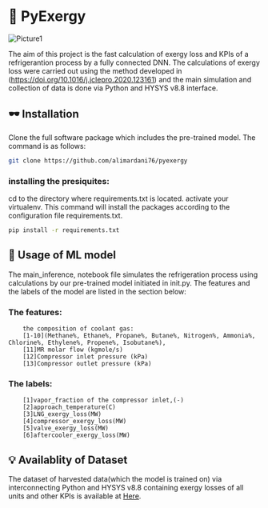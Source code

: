 # 🦾 PyExergy 
![Picture1](https://github.com/alimardani76/pyexergy/assets/91133401/38b834c0-ed05-4090-a9e5-7def43c71659)

The aim of this project is the fast calculation of exergy loss and KPIs of a refrigerantion process by a fully connected DNN. The calculations of exergy loss were carried out using the method developed in (https://doi.org/10.1016/j.jclepro.2020.123161) and the main simulation and collection of data is done via Python and HYSYS v8.8 interface.
## 🕶 Installation
Clone the full software package which includes the pre-trained model. The command is as follows:
```bash
git clone https://github.com/alimardani76/pyexergy
```
### installing the presiquites:
cd to the directory where requirements.txt is located. 
activate your virtualenv. This command will install the packages according to the configuration file requirements.txt.
```bash
pip install -r requirements.txt 
```
## 🧠 Usage of ML model 
The main_inference, notebook file simulates the refrigeration process using calculations by our pre-trained model initiated in init.py. The features and the labels of the model are listed in the section below:
### The features:
        the composition of coolant gas:
        [1-10](Methane%, Ethane%, Propane%, Butane%, Nitrogen%, Ammonia%, Chlorine%, Ethylene%, Propene%, Isobutane%),
        [11]MR molar flow (kgmole/s) 
        [12]Compressor inlet pressure (kPa)
        [13]Compressor outlet pressure (kPa)
### The labels:
        [1]vapor_fraction of the compressor inlet,(-)
        [2]approach_temperature(C)
        [3]LNG_exergy_loss(MW)
        [4]compressor_exergy_loss(MW)
        [5]valve_exergy_loss(MW)
        [6]aftercooler_exergy_loss(MW)
## 💡 Availablity of Dataset
The dataset of harvested data(which the model is trained on) via interconnecting Python and HYSYS v8.8 containing exergy losses of all units and other KPIs is available at [Here](https://drive.google.com/file/d/1CUv7sIIqoT0YdJZUeMUHnar8EEgH3qgN/view?usp=sharing).
